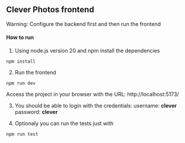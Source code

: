 ## Clever Photos frontend

Warning: Configure the backend first and then run the frontend

#### How to run

1. Using node.js version 20 and npm install the dependencies

```
npm install
```

2. Run the frontend

```
npm run dev
```

Access the project in your browser with the URL: http://localhost:5173/

3. You should be able to login with the credentials:
   username: **clever**
   password: **clever**

4. Optionaly you can run the tests just with

```
npm run test
```
